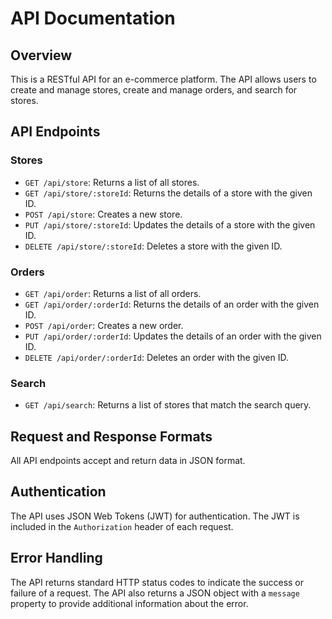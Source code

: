 # API Documentation

## Overview

This is a RESTful API for an e-commerce platform. The API allows users to create and manage stores, create and manage orders, and search for stores.

## API Endpoints

### Stores

- `GET /api/store`: Returns a list of all stores.
- `GET /api/store/:storeId`: Returns the details of a store with the given ID.
- `POST /api/store`: Creates a new store.
- `PUT /api/store/:storeId`: Updates the details of a store with the given ID.
- `DELETE /api/store/:storeId`: Deletes a store with the given ID.

### Orders

- `GET /api/order`: Returns a list of all orders.
- `GET /api/order/:orderId`: Returns the details of an order with the given ID.
- `POST /api/order`: Creates a new order.
- `PUT /api/order/:orderId`: Updates the details of an order with the given ID.
- `DELETE /api/order/:orderId`: Deletes an order with the given ID.

### Search

- `GET /api/search`: Returns a list of stores that match the search query.

## Request and Response Formats

All API endpoints accept and return data in JSON format.

## Authentication

The API uses JSON Web Tokens (JWT) for authentication. The JWT is included in the `Authorization` header of each request.

## Error Handling

The API returns standard HTTP status codes to indicate the success or failure of a request. The API also returns a JSON object with a `message` property to provide additional information about the error.
